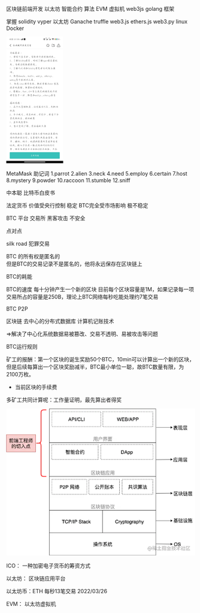 区块链前端开发
以太坊
智能合约      算法
EVM
虚拟机
web3js   golang   框架

掌握
 solidity     vyper
以太坊
Ganache  truffle  web3.js  ethers.js  web3.py
linux    Docker

<img src="区块链.assets/image-20220326095709215.png" alt="image-20220326095709215" style="zoom: 33%;" />





MetaMask 助记词
1.parrot
2.alien
3.neck
4.need
5.employ
6.certain
7.host
8.mystery
9.powder
10.raccoon
11.stumble
12.sniff


中本聪
比特币白皮书

法定货币 价值受央行控制   稳定
BTC完全受市场影响      极不稳定

BTC  平台  交易所   黑客攻击    不安全

点对点  

silk road    犯罪交易

BTC 的所有权是匿名的       
但是BTC的交易记录不是匿名的，他将永远保存在区块链上


BTC的耗能

BTC的速度
每十分钟产生一个新的区块
目前每个区块容量是1M，如果记录每一项交易所占的容量是250B，理论上BTC网络每秒吃能处理约7笔交易



BTC  P2P



区块链  去中心的分布式数据库    计算机记账技术

=>解决了中心化系统数据易被篡改、交易不透明、易被攻击等问题





BTC运行规则

矿工的报酬：第一个区块的诞生奖励50个BTC，10min可以计算出一个新的区块，但是后续每算出一个区块奖励减半，BTC最小单位一聪，故BTC数量有限，为2100万枚。

+ 当前区块的手续费

多矿工共同计算呢：工作量证明，最先算出者得奖











![img](区块链.assets/162f4c887846bc1atplv-t2oaga2asx-zoom-in-crop-mark1304000.webp)







ICO： 一种加密电子货币的筹资方式



以太坊： 区块链应用平台   

以太坊币：ETH    每秒13笔交易    2022/03/26



EVM： 以太坊虚拟机

